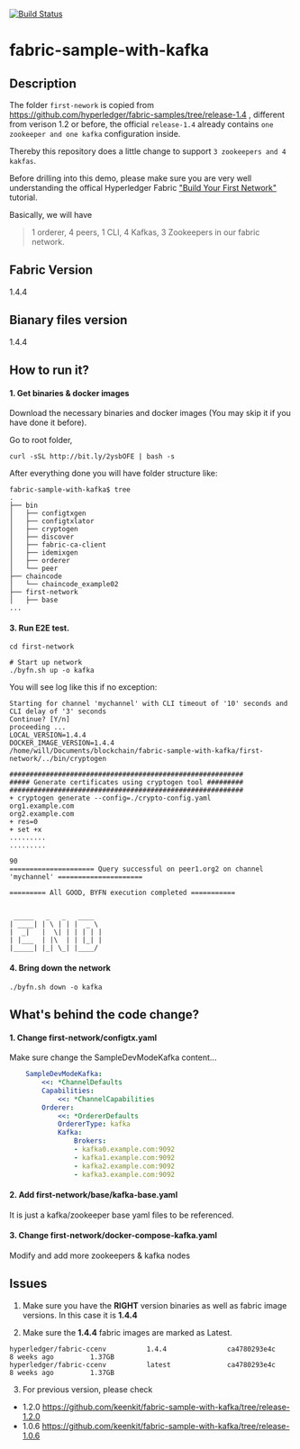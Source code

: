 [![Build Status](https://travis-ci.org/keenkit/fabric-sample-with-kafka.svg?branch=master)](https://travis-ci.org/keenkit/fabric-sample-with-kafka)
# fabric-sample-with-kafka

## Description
The folder `first-nework` is copied from https://github.com/hyperledger/fabric-samples/tree/release-1.4 , different from verison 1.2 or before, the official `release-1.4` already contains `one zookeeper and one kafka` configuration inside.

Thereby this repository does a little change to support `3 zookeepers and 4 kakfas`.

Before drilling into this demo, please make sure you are very well understanding the offical Hyperledger Fabric
["Build Your First Network"](http://hyperledger-fabric.readthedocs.io/en/latest/build_network.html) tutorial.

Basically, we will have 
>1 orderer, 4 peers, 1 CLI, 4 Kafkas, 3 Zookeepers in our fabric network.

## Fabric Version
1.4.4

## Bianary files version
1.4.4

## How to run it?

#### 1. Get binaries & docker images
Download the necessary binaries and docker images (You may skip it if you have done it before). 

Go to root folder,
```shell
curl -sSL http://bit.ly/2ysbOFE | bash -s
```
After everything done you will have folder structure like:

```
fabric-sample-with-kafka$ tree
.
├── bin
│   ├── configtxgen
│   ├── configtxlator
│   ├── cryptogen
│   ├── discover
│   ├── fabric-ca-client
│   ├── idemixgen
│   ├── orderer
│   └── peer
├── chaincode
│   └── chaincode_example02
├── first-network
│   ├── base
...
```

#### 3. Run E2E test.

```shell
cd first-network

# Start up network
./byfn.sh up -o kafka
```

You will see log like this if no exception:

```shell
Starting for channel 'mychannel' with CLI timeout of '10' seconds and CLI delay of '3' seconds
Continue? [Y/n] 
proceeding ...
LOCAL_VERSION=1.4.4
DOCKER_IMAGE_VERSION=1.4.4
/home/will/Documents/blockchain/fabric-sample-with-kafka/first-network/../bin/cryptogen

##########################################################
##### Generate certificates using cryptogen tool #########
##########################################################
+ cryptogen generate --config=./crypto-config.yaml
org1.example.com
org2.example.com
+ res=0
+ set +x
.........
.........

90
===================== Query successful on peer1.org2 on channel 'mychannel' ===================== 

========= All GOOD, BYFN execution completed =========== 


 _____   _   _   ____   
| ____| | \ | | |  _ \  
|  _|   |  \| | | | | | 
| |___  | |\  | | |_| | 
|_____| |_| \_| |____/  
```

#### 4. Bring down the network

```shell
./byfn.sh down -o kafka
```
## What's behind the code change?

#### 1. Change first-network/configtx.yaml

Make sure change the SampleDevModeKafka content...

```yaml
    SampleDevModeKafka:
        <<: *ChannelDefaults
        Capabilities:
            <<: *ChannelCapabilities
        Orderer:
            <<: *OrdererDefaults
            OrdererType: kafka
            Kafka:
                Brokers:
                - kafka0.example.com:9092
                - kafka1.example.com:9092
                - kafka2.example.com:9092
                - kafka3.example.com:9092   
```

#### 2. Add first-network/base/kafka-base.yaml

It is just a kafka/zookeeper base yaml files to be referenced.

#### 3. Change first-network/docker-compose-kafka.yaml

Modify and add more zookeepers & kafka nodes

## Issues
1. Make sure you have the **RIGHT** version binaries as well as fabric image versions.
In this case it is **1.4.4**

2. Make sure the **1.4.4** fabric images are marked as Latest.

```
hyperledger/fabric-ccenv          1.4.4               ca4780293e4c        8 weeks ago         1.37GB
hyperledger/fabric-ccenv          latest              ca4780293e4c        8 weeks ago         1.37GB
```
3. For previous version, please check

- 1.2.0 https://github.com/keenkit/fabric-sample-with-kafka/tree/release-1.2.0
- 1.0.6 https://github.com/keenkit/fabric-sample-with-kafka/tree/release-1.0.6
